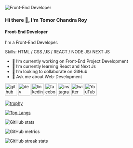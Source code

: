 ![Front-End Developer](https://i.ibb.co/ckW1sXc/Dark-Chrome-Futuristic-Galaxy-Sci-Fi-Twitch-Banner.png)

### Hi there 👋, I'm Tomor Chandra Roy
#### Front-End Developer


I'm a Front-End Developer.

Skills:  HTML / CSS /JS / REACT / NODE JS/ NEXT JS

- 🔭 I’m currently working on Front-End Project Development 
- 🌱 I’m currently learning React and Next Js 
- 👯 I’m looking to collaborate on GitHub 
- 💬 Ask me about Web-Development 


[<img src='https://cdn.jsdelivr.net/npm/simple-icons@3.0.1/icons/github.svg' alt='github' height='40'>](https://github.com/TomorChandraRoy)  [<img src='https://cdn.jsdelivr.net/npm/simple-icons@3.0.1/icons/dev-dot-to.svg' alt='dev' height='40'>](https://dev.to/Tomor_roy)  [<img src='https://cdn.jsdelivr.net/npm/simple-icons@3.0.1/icons/linkedin.svg' alt='linkedin' height='40'>](https://www.linkedin.com/in/Tomor_roy/)  [<img src='https://cdn.jsdelivr.net/npm/simple-icons@3.0.1/icons/facebook.svg' alt='facebook' height='40'>](https://www.facebook.com/Tomor_roy)  [<img src='https://cdn.jsdelivr.net/npm/simple-icons@3.0.1/icons/instagram.svg' alt='instagram' height='40'>](https://www.instagram.com/Tomor_roy/)  [<img src='https://cdn.jsdelivr.net/npm/simple-icons@3.0.1/icons/twitter.svg' alt='twitter' height='40'>](https://twitter.com/Tomor_roy)  [<img src='https://cdn.jsdelivr.net/npm/simple-icons@3.0.1/icons/youtube.svg' alt='YouTube' height='40'>](https://www.youtube.com/channel/Tomor_roy)  

[![trophy](https://github-profile-trophy.vercel.app/?username=TomorChandraRoy)](https://github.com/ryo-ma/github-profile-trophy)

[![Top Langs](https://github-readme-stats.vercel.app/api/top-langs/?username=TomorChandraRoy)](https://github.com/anuraghazra/github-readme-stats)

![GitHub stats](https://github-readme-stats.vercel.app/api?username=TomorChandraRoy&show_icons=true&count_private=true)  

![GitHub metrics](https://metrics.lecoq.io/TomorChandraRoy)  

![GitHub streak stats](https://streak-stats.demolab.com/?user=TomorChandraRoy)  


